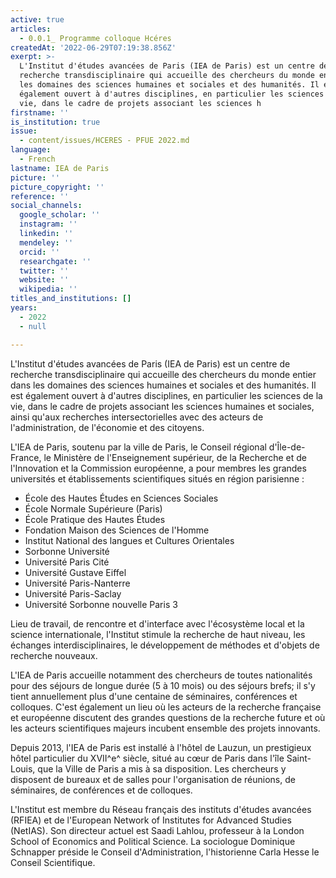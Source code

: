 ```yaml
---
active: true
articles:
  - 0.0.1_ Programme colloque Hcéres
createdAt: '2022-06-29T07:19:38.856Z'
exerpt: >-
  L'Institut d'études avancées de Paris (IEA de Paris) est un centre de
  recherche transdisciplinaire qui accueille des chercheurs du monde entier dans
  les domaines des sciences humaines et sociales et des humanités. Il est
  également ouvert à d'autres disciplines, en particulier les sciences de la
  vie, dans le cadre de projets associant les sciences h
firstname: ''
is_institution: true
issue:
  - content/issues/HCERES - PFUE 2022.md
language:
  - French
lastname: IEA de Paris
picture: ''
picture_copyright: ''
reference: ''
social_channels:
  google_scholar: ''
  instagram: ''
  linkedin: ''
  mendeley: ''
  orcid: ''
  researchgate: ''
  twitter: ''
  website: ''
  wikipedia: ''
titles_and_institutions: []
years:
  - 2022
  - null

---
```

L'Institut d'études avancées de Paris (IEA de Paris) est un centre de recherche transdisciplinaire qui accueille des chercheurs du monde entier dans les domaines des sciences humaines et sociales et des humanités. Il est également ouvert à d'autres disciplines, en particulier les sciences de la vie, dans le cadre de projets associant les sciences humaines et sociales, ainsi qu'aux recherches intersectorielles avec des acteurs de l'administration, de l'économie et des citoyens.

L'IEA de Paris, soutenu par la ville de Paris, le Conseil régional d'Île-de-France, le Ministère de l'Enseignement supérieur, de la Recherche et de l'Innovation et la Commission européenne, a pour membres les grandes universités et établissements scientifiques situés en région parisienne :

- École des Hautes Études en Sciences Sociales
- École Normale Supérieure (Paris)
- École Pratique des Hautes Études
- Fondation Maison des Sciences de l'Homme
- Institut National des langues et Cultures Orientales
- Sorbonne Université
- Université Paris Cité
- Université Gustave Eiffel
- Université Paris-Nanterre
- Université Paris-Saclay
- Université Sorbonne nouvelle Paris 3

Lieu de travail, de rencontre et d'interface avec l'écosystème local et la science internationale, l'Institut stimule la recherche de haut niveau, les échanges interdisciplinaires, le développement de méthodes et d'objets de recherche nouveaux.

L'IEA de Paris accueille notamment des chercheurs de toutes nationalités pour des séjours de longue durée (5 à 10 mois) ou des séjours brefs; il s'y tient annuellement plus d'une centaine de séminaires, conférences et colloques. C'est également un lieu où les acteurs de la recherche française et européenne discutent des grandes questions de la recherche future et où les acteurs scientifiques majeurs incubent ensemble des projets innovants.

Depuis 2013, l'IEA de Paris est installé à l'hôtel de Lauzun, un prestigieux hôtel particulier du XVII^e^ siècle, situé au cœur de Paris dans l'île Saint-Louis, que la Ville de Paris a mis à sa disposition. Les chercheurs y disposent de bureaux et de salles pour l'organisation de réunions, de séminaires, de conférences et de colloques.

L'Institut est membre du Réseau français des instituts d'études avancées (RFIEA) et de l'European Network of Institutes for Advanced Studies (NetIAS). Son directeur actuel est Saadi Lahlou, professeur à la London School of Economics and Political Science. La sociologue Dominique Schnapper préside le Conseil d'Administration, l'historienne Carla Hesse le Conseil Scientifique.